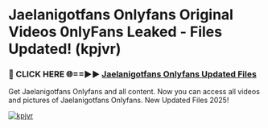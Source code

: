 # Jaelanigotfans Onlyfans Original Videos 0nlyFans Leaked - Files Updated! (kpjvr)

<h3>🔴 CLICK HERE 🌐==►► <a href="https://tinyurl.com/2m67pmp6" rel="nofollow">Jaelanigotfans Onlyfans Updated Files</a></h3>

Get Jaelanigotfans Onlyfans and all content. Now you can access all videos and pictures of Jaelanigotfans Onlyfans. New Updated Files 2025!

[![kpjvr](https://i.imgur.com/H4QAA4z.gif)](https://tinyurl.com/2m67pmp6)